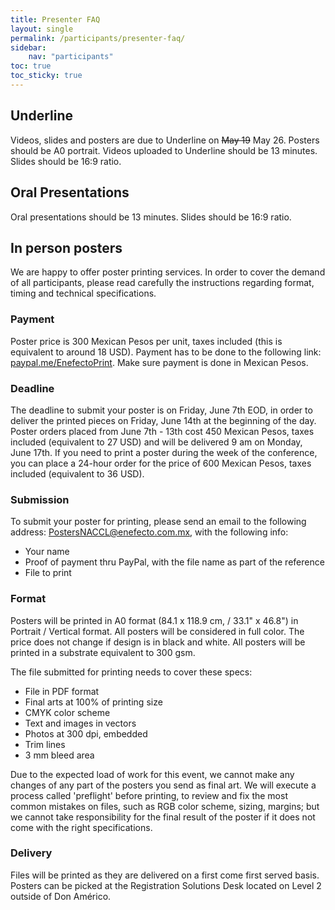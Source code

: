 ```yaml
---
title: Presenter FAQ
layout: single
permalink: /participants/presenter-faq/
sidebar:
    nav: "participants"
toc: true
toc_sticky: true
---
```


## Underline

Videos, slides and posters are due to Underline on ~~May 19~~ May 26. Posters should be A0 portrait. 
Videos uploaded to Underline should be 13 minutes. Slides should be 16:9 ratio.

## Oral Presentations

Oral presentations should be 13 minutes. Slides should be 16:9 ratio.

## In person posters

We are happy to offer poster printing services. In order to cover the demand of all participants, please read carefully the instructions regarding format, timing and technical specifications. 

### Payment
Poster price is 300 Mexican Pesos per unit, taxes included (this is equivalent to around 18 USD). 
Payment has to be done to the following link: [paypal.me/EnefectoPrint](paypal.me/EnefectoPrint). Make sure payment is done in Mexican Pesos.

### Deadline
The deadline to submit your poster is on Friday, June 7th EOD, in order to deliver the printed pieces on Friday, June 14th at the beginning of the day. 
Poster orders placed from June 7th - 13th cost 450 Mexican Pesos, taxes included (equivalent to 27 USD) and will be delivered 9 am on Monday, June 17th. 
If you need to print a poster during the week of the conference, you can place a 24-hour order for the price of 600 Mexican Pesos, taxes included (equivalent to 36 USD). 

### Submission
To submit your poster for printing, please send an email to the following address: [PostersNACCL@enefecto.com.mx](mailto:PostersNACCL@enefecto.com.mx), 
with the following info:

- Your name
- Proof of payment thru PayPal, with the file name as part of the reference
- File to print

### Format
Posters will be printed in A0 format (84.1 x 118.9 cm, / 33.1" x 46.8") in Portrait / Vertical format. 
All posters will be considered in full color. The price does not change if design is in black and white. 
All posters will be printed in a substrate equivalent to 300 gsm.

The file submitted for printing needs to cover these specs:

- File in PDF format
- Final arts at 100% of printing size
- CMYK color scheme
- Text and images in vectors
- Photos at 300 dpi, embedded
- Trim lines
- 3 mm bleed area

Due to the expected load of work for this event, we cannot make any changes of any part of the posters you send as final art. 
We will execute a process called 'preflight' before printing, to review and fix the most common mistakes on files, 
such as RGB color scheme, sizing, margins; 
but we cannot take responsibility for the final result of the poster if it does not come with the right specifications.

### Delivery 

Files will be printed as they are delivered on a first come first served basis. 
Posters can be picked at the Registration Solutions Desk located on Level 2 outside of Don Américo. 